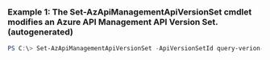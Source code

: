 ### Example 1: The Set-AzApiManagementApiVersionSet cmdlet modifies an Azure API Management API Version Set. (autogenerated)
```powershell
PS C:\> Set-AzApiManagementApiVersionSet -ApiVersionSetId query-verion-set -Context $ApiMgmtContext -Description Azure version header string -Name ContosoApi -Scheme Segment
```

